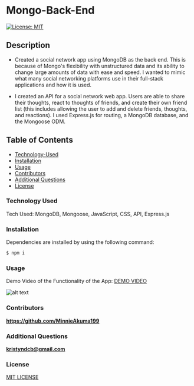 # Mongo-Back-End

[![License: MIT](https://img.shields.io/badge/License-MIT-yellow.svg)](https://opensource.org/licenses/MIT)

## Description

- Created a social network app using MongoDB as the back end. This is because of Mongo's flexibility with unstructured data and its ability to change large amounts of data with ease and speed. I wanted to mimic what many social networking platforms use in their full-stack applications and how it is used.

- I created an API for a social network web app. Users are able to share their thoughts, react to thoughts of friends, and create their own friend list (this includes allowing the user to add and delete friends, thoughts, and reactions). I used Express.js for routing, a MongoDB database, and the Mongoose ODM.

## Table of Contents

- [Technology-Used](#technology-used)
- [Installation](#installation)
- [Usage](#usage)
- [Contributors](#contributors)
- [Additional Questions](#additional-questions)
- [License](#license)

### Technology Used

Tech Used: MongoDB, Mongoose, JavaScript, CSS, API, Express.js

### Installation

Dependencies are installed by using the following command:

```md
$ npm i
```

### Usage

Demo Video of the Functionality of the App:
[DEMO VIDEO](https://drive.google.com/file/d/1dCou1Zkl106KgnW0xKBVLyZEMdgWcFP4/view)

![alt text](assets/Screencastify.gif)

### Contributors

**https://github.com/MinnieAkuma199**

### Additional Questions

**kristyndcb@gmail.com**

### License

[MIT LICENSE](https://github.com/MinnieAkuma199/Mongo-Back-End/blob/main/LICENSE)
